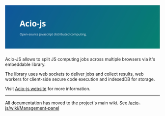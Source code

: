 # ![acio-js](public/header.jpg)

Acio-JS allows to split JS computing jobs across multiple browsers via it's embeddable library.

The library uses web sockets to deliver jobs and collect results, web workers for client-side secure code execution and indexedDB for storage.

Visit [Acio-js website](https://joseconstela.github.io/acio-js/) for more information.

<hr>

All documentation has moved to the project's main wiki. See [/acio-js/wiki/Management-panel](https://github.com/joseconstela/acio-js/wiki/Management-panel)
